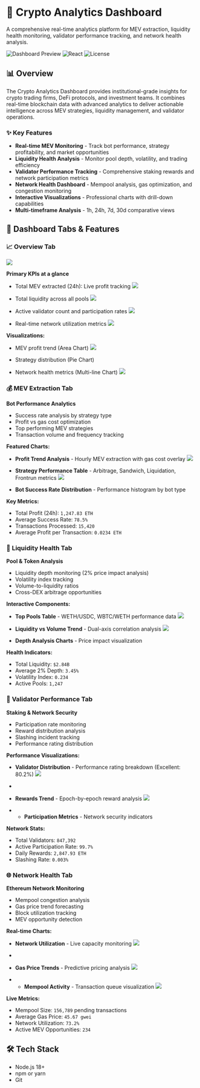 # 🚀 Crypto Analytics Dashboard

A comprehensive real-time analytics platform for MEV extraction, liquidity health monitoring, validator performance tracking, and network health analysis.

![Dashboard Preview](https://img.shields.io/badge/Status-Live-green) ![React](https://img.shields.io/badge/React-18+-blue) ![License](https://img.shields.io/badge/License-MIT-yellow)

## 📊 Overview

The Crypto Analytics Dashboard provides institutional-grade insights for crypto trading firms, DeFi protocols, and investment teams. It combines real-time blockchain data with advanced analytics to deliver actionable intelligence across MEV strategies, liquidity management, and validator operations.

### ✨ Key Features

- **Real-time MEV Monitoring** - Track bot performance, strategy profitability, and market opportunities
- **Liquidity Health Analysis** - Monitor pool depth, volatility, and trading efficiency
- **Validator Performance Tracking** - Comprehensive staking rewards and network participation metrics
- **Network Health Dashboard** - Mempool analysis, gas optimization, and congestion monitoring
- **Interactive Visualizations** - Professional charts with drill-down capabilities
- **Multi-timeframe Analysis** - 1h, 24h, 7d, 30d comparative views

## 🎯 Dashboard Tabs & Features

### 📈 **Overview Tab**
<a href=""><img src="./CADOverview.png" /></a>

**Primary KPIs at a glance**
- Total MEV extracted (24h): Live profit tracking
	<a href=""><img src="./CADMEVExtraction.png" /></a>

- Total liquidity across all pools
	<a href=""><img src="./CADLiquidityHealth.png" /></a>

- Active validator count and participation rates
	<a href=""><img src="./CADValidatorPerformance.png" /></a>

- Real-time network utilization metrics
	<a href=""><img src="./CADNetworkHealth.png" /></a>


**Visualizations:**
- MEV profit trend (Area Chart)
	<a href=""><img src="./CADOverviewMEVProfitTrends.png" /></a>

- Strategy distribution (Pie Chart) 

- Network health metrics (Multi-line Chart)
	<a href=""><img src="./CADOverviewNetworkHealthMetrics.png" /></a>


### 💰 **MEV Extraction Tab**
**Bot Performance Analytics**
- Success rate analysis by strategy type
- Profit vs gas cost optimization
- Top performing MEV strategies
- Transaction volume and frequency tracking
	

**Featured Charts:**
- **Profit Trend Analysis** - Hourly MEV extraction with gas cost overlay
	<a href=""><img src="./CADMEVExtractionProfitvsGasCost.png" /></a>

- **Strategy Performance Table** - Arbitrage, Sandwich, Liquidation, Frontrun metrics
	<a href=""><img src="./CADMEVExtractionStrategicPerformance.png" /></a>

- **Bot Success Rate Distribution** - Performance histogram by bot type

**Key Metrics:**
- Total Profit (24h): `1,247.83 ETH`
- Average Success Rate: `78.5%`
- Transactions Processed: `15,420`
- Average Profit per Transaction: `0.0234 ETH`

### 🌊 **Liquidity Health Tab**
**Pool & Token Analysis**
- Liquidity depth monitoring (2% price impact analysis)
- Volatility index tracking
- Volume-to-liquidity ratios
- Cross-DEX arbitrage opportunities

**Interactive Components:**
- **Top Pools Table** - WETH/USDC, WBTC/WETH performance data
	<a href=""><img src="./CADLiquidityHealthPools.png" /></a>

- **Liquidity vs Volume Trend** - Dual-axis correlation analysis
	<a href=""><img src="./CADLiquidityHealthLVTrends.png" /></a>

- **Depth Analysis Charts** - Price impact visualization


**Health Indicators:**
- Total Liquidity: `$2.84B`
- Average 2% Depth: `3.45%`
- Volatility Index: `0.234`
- Active Pools: `1,247`

### 👥 **Validator Performance Tab**
**Staking & Network Security**
- Participation rate monitoring
- Reward distribution analysis
- Slashing incident tracking
- Performance rating distribution

**Performance Visualizations:**
- **Validator Distribution** - Performance rating breakdown (Excellent: 80.2%)
	<a href=""><img src="./CADValidatorPerformanceDistribution.png" /></a>
- 
- **Rewards Trend** - Epoch-by-epoch reward analysis
	<a href=""><img src="./CADValidatorPerformanceValidatorRewardsTrends.png" /></a>

- - **Participation Metrics** - Network security indicators

	
**Network Stats:**
- Total Validators: `847,392`
- Active Participation Rate: `99.7%`
- Daily Rewards: `2,847.93 ETH`
- Slashing Rate: `0.003%`

### 🌐 **Network Health Tab**
**Ethereum Network Monitoring**
- Mempool congestion analysis
- Gas price trend forecasting
- Block utilization tracking
- MEV opportunity detection

**Real-time Charts:**
- **Network Utilization** - Live capacity monitoring
	<a href=""><img src="./CADNetworkHealthGasNetworkUtilization.png" /></a>
- 
- **Gas Price Trends** - Predictive pricing analysis
 	 <a href=""><img src="./CADNetworkHealthGasPriceTrends.png" /></a>

- - **Mempool Activity** - Transaction queue visualization
	  <a href=""><img src="./CADNetworkHealth-MempoolActivity.png" /></a>
	
**Live Metrics:**
- Mempool Size: `156,789` pending transactions
- Average Gas Price: `45.67 gwei`
- Network Utilization: `73.2%`
- Active MEV Opportunities: `234`

## 🛠️ Tech Stack
- Node.js 18+
- npm or yarn
- Git

